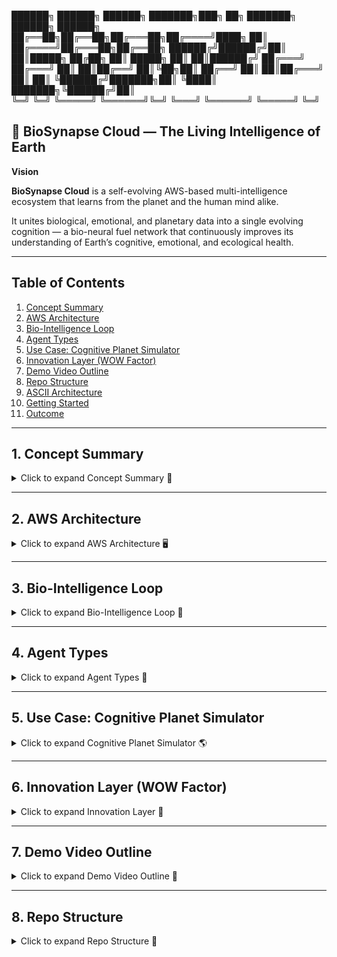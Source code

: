 ██████╗ ██████╗  ██████╗ ███████╗███╗   ██╗ ███████╗ ██████╗ ██████╗ 
██╔══██╗██╔══██╗██╔═══██╗██╔════╝████╗  ██║ ██╔════╝██╔═══██╗██╔══██╗
██████╔╝██████╔╝██║   ██║█████╗  ██╔██╗ ██║ █████╗  ██║   ██║██████╔╝
██╔═══╝ ██╔═══╝ ██║   ██║██╔══╝  ██║╚██╗██║ ██╔══╝  ██║   ██║██╔═══╝ 
██║     ██║     ╚██████╔╝███████╗██║ ╚████║ ███████╗╚██████╔╝██║     
╚═╝     ╚═╝      ╚═════╝ ╚══════╝╚═╝  ╚═══╝ ╚══════╝ ╚═════╝ ╚═╝     
## 🧬 BioSynapse Cloud — The Living Intelligence of Earth

**Vision**  

**BioSynapse Cloud** is a self-evolving AWS-based multi-intelligence ecosystem that learns from the planet and the human mind alike.  

It unites biological, emotional, and planetary data into a single evolving cognition — a bio-neural fuel network that continuously improves its understanding of Earth’s cognitive, emotional, and ecological health.  



---

## Table of Contents
1. [Concept Summary](#1-concept-summary)
2. [AWS Architecture](#2-aws-architecture)
3. [Bio-Intelligence Loop](#3-bio-intelligence-loop)
4. [Agent Types](#4-agent-types)
5. [Use Case: Cognitive Planet Simulator](#5-use-case-cognitive-planet-simulator)
6. [Innovation Layer (WOW Factor)](#6-innovation-layer-wow-factor)
7. [Demo Video Outline](#7-demo-video-outline)
8. [Repo Structure](#8-repo-structure)
9. [ASCII Architecture](#9-ascii-architecture)
10. [Getting Started](#10-getting-started)
11. [Outcome](#11-outcome)

---

## 1. Concept Summary

<details>
<summary>Click to expand Concept Summary 📝</summary>

**BioSynapse Cloud** is a multi-agent generative intelligence ecosystem built on the AWS AI stack, where each AWS service represents a biological system: perception, reasoning, memory, metabolism, regeneration.

- **AI as metabolism**: The ecosystem uses environmental and emotional data to fuel collective intelligence.  
- **Self-healing**: Micro-models evolve autonomously based on feedback.  
- **Planetary cognition**: The system produces actionable insights for cognitive, environmental, and societal well-being.

</details>

---

## 2. AWS Architecture

<details>
<summary>Click to expand AWS Architecture 🖥️</summary>

| Layer | Component | AWS Service | Bio-Analogy | Role |
| :--- | :--- | :--- | :--- | :--- |
| 🧠 **Cognitive Core** | Central Cortex | **Amazon Bedrock** | Executive Brain | Breaks complex planetary goals into sub-tasks; reflects on reasoning |
| 🔁 **Neural Connectivity** | Synaptic Pathways | **AgentCore + Strands SDK** | Synapses | Orchestrates inter-agent task exchanges |
| 🧫 **Learning Organism** | Micro-Model Trainer | **Amazon SageMaker + Step Functions** | Cellular Regeneration | Continuously fine-tunes models with real-time feedback |
| 💾 **Memory & Knowledge** | Long-Term Memory | **Amazon Q + S3** | Hippocampus & Genomic Storage | Stores reasoning traces, checkpoints, and evolution logs |
| ⚡ **Autonomous Action** | Motor Neurons | **Nova Act SDK + Lambda + API Gateway** | Motor System | Executes autonomous actions and triggers reflex loops |
| 🧬 **Transformation & Interpretation** | DNA Polymerase | **AWS Transform + Lambda + S3** | DNA Translator | Converts raw outputs into structured **BioKnowledge Graphs** |
| 🔍 **Observation & Visualization** | Sensory Cortex | **QuickSight + CloudWatch** | Brain Sensory Cortex | Visualizes agent evolution, cognition growth, and metrics |

</details>

---

## 3. Bio-Intelligence Loop

<details>
<summary>Click to expand Bio-Intelligence Loop 🔄</summary>

1. **Event Trigger**: e.g., “Reduce urban cognitive stress by 15%.”  
2. **Task Decomposition**: Bedrock Meta-Agent breaks goals into sub-tasks.  
3. **Task Dispatch**: AgentCore routes tasks to specialized agents (NeuroAgent, EnviroAgent, SocioAgent, EduAgent).  
4. **Agent Reasoning & Learning**:  
   - SageMaker micro-models predict outcomes  
   - Amazon Q retrieves prior knowledge  
   - Strands SDK coordinates agent cooperation  
5. **Autonomous Action**: Nova Act SDK + Lambda triggers API actions, notifications, or interventions.  
6. **Transformation**: AWS Transform structures outputs into BioKnowledge Graph nodes.  
7. **Observation & Evolution**: QuickSight visualizes cognition growth; Step Functions redeploys agents automatically.

**Outcome**: The system evolves intelligence, not just executes code.

</details>

---

## 4. Agent Types

<details>
<summary>Click to expand Agent Types 🤖</summary>

| Agent | Role | Function |
| :--- | :--- | :--- |
| 🧠 **MetaAgent** | Planner & Critic | Breaks high-level goals, evaluates agents, suggests mutations |
| 🧬 **NeuroAgent** | Cognitive Monitoring | Collects human emotion & mental load data, predicts cognitive stress trends |
| 🌦 **EnviroAgent** | Environmental Awareness | Reads climate, pollution, sound, and urban sensor data |
| ❤️ **SocioAgent** | Emotional Intelligence | Aggregates societal sentiment, wellness indices |
| 💡 **EduAgent** | Knowledge Intervention | Suggests educational or behavioral interventions |

</details>

---

## 5. Use Case: Cognitive Planet Simulator

<details>
<summary>Click to expand Cognitive Planet Simulator 🌎</summary>

- Build a **planetary nervous system**.  
- Agents analyze global biosignals (air 🌬️, sound 🔊, emotion ❤️, neural data 🧠).  
- Generate **Cognitive Resilience Maps 🗺️**, visualizing how environmental and mental factors co-regulate each other.  
- Provide **actionable insights** for urban planning, education, and social interventions.

</details>

---

## 6. Innovation Layer (WOW Factor)

<details>
<summary>Click to expand Innovation Layer 🌟</summary>

1. **Biofeedback Reflex Loop 🧠**: Agents “feel” accuracy & latency as biological stress → self-optimize.  
2. **Autonomous Rebirth 🔁**: Step Functions redeploy improved models automatically.  
3. **Agent Empathy Network 🌐**: Agents share confidence/energy states → emergent cooperation.  
4. **Human-in-the-Loop as DNA 🧬**: Human feedback encoded as permanent mutations.  
5. **Evolving Knowledge Genome 💫**: AWS Transform + S3 builds a continuously versioned graph of intelligence.

</details>

---

## 7. Demo Video Outline

<details>
<summary>Click to expand Demo Video Outline 🎥</summary>

1.  “What if AI could grow like life?”  
2. Bedrock delegating to agents.  
3. QuickSight dashboard visualizing cognition growth and evolution.  
4. : “It didn’t just learn — it evolved.”

</details>

---

## 8. Repo Structure

<details>
<summary>Click to expand Repo Structure 📁</summary>

```text
BioSynapse-Cloud/
│
├─ agents/
│  ├─ neuro_agent/🧠
│  │   ├─ main.py
│  │   ├─ model.py
│  │   └─ utils.py
│  ├─ enviro_agent/🌦
│  │   └─ ...
│  ├─ socio_agent/❤️
│  │   └─ ...
│  └─ edu_agent/💡
│      └─ ...
│
├─ core/
│  ├─ meta_agent.py
│  ├─ agent_dispatcher.py
│  └─ critic.py
│
├─ data/
│  ├─ raw/
│  ├─ processed/
│  └─ knowledge_graph/
│
├─ scripts/
│  ├─ deploy_agents.sh
│  └─ retrain_models.sh
│
├─ dashboards/
│  └─ quicksight_templates/
│
├─ tests/
│  └─ unit_tests/
│
├─ README.md
└─ requirements.txt
```
<details>
<summary>Click to expand ASCII Architecture 🖥️</summary>

```
                           ┌───────────────────────────┐
                           │      Event Trigger 🚨      │
                           │  "Reduce urban cognitive  │
                           │       stress by 15%"      │
                           └────────────┬─────────────┘
                                        │
                                        ▼
                           ┌───────────────────────────┐
                           │      Bedrock Meta-Agent   │
                           │  (Task Decomposition &    │
                           │       Reflection)         │
                           └────────────┬─────────────┘
                                        │
      ┌─────────────────────────────────┼─────────────────────────────────┐
      │                                 │                                 │
      ▼                                 ▼                                 ▼
┌───────────────┐                 ┌───────────────┐                 ┌───────────────┐
│  NeuroAgent 🧠 │                 │ EnviroAgent 🌦 │                 │ SocioAgent ❤️ │
│  SageMaker     │                 │ SageMaker      │                 │ SageMaker     │
│  Cognitive     │                 │ Environmental  │                 │ Emotional     │
│  Monitoring    │                 │ Awareness      │                 │ Intelligence  │
└───────┬───────┘                 └───────┬───────┘                 └───────┬───────┘
        │                                 │                                 │
        ▼                                 ▼                                 ▼
 ┌─────────────────────────┐      ┌─────────────────────────┐      ┌─────────────────────────┐
 │    Strands SDK 🌐        │      │    Strands SDK 🌐        │      │    Strands SDK 🌐        │
 │  Agent Coordination      │      │  Agent Coordination      │      │  Agent Coordination      │
 └───────────┬─────────────┘      └───────────┬─────────────┘      └───────────┬─────────────┘
             │                                 │                                 │
             ▼                                 ▼                                 ▼
        ┌───────────────┐                 ┌───────────────┐                 ┌───────────────┐
        │ Nova Act SDK ⚡│                 │ Nova Act SDK ⚡│                 │ Nova Act SDK ⚡│
        │ Autonomous    │                 │ Autonomous    │                 │ Autonomous    │
        │ Actions       │                 │ Actions       │                 │ Actions       │
        └───────┬───────┘                 └───────┬───────┘                 └───────┬───────┘
                │                                 │                                 │
                ▼                                 ▼                                 ▼
         ┌───────────────────────────┐    ┌───────────────────────────┐
         │  AWS Transform + S3 🧬    │    │  Amazon Q + S3 💾         │
         │  BioKnowledge Graph       │    │  Long-Term Memory        │
         └─────────────┬─────────────┘    └─────────────┬─────────────┘
                       │                               │
                       ▼                               ▼
                  ┌───────────────┐             ┌───────────────┐
                  │ Step Functions │             │ QuickSight 🔍 │
                  │ Neural Growth  │             │ Sensory Cortex│
                  │ Lifecycle Mgmt │             │ Visualization │
                  └───────────────┘             └───────────────┘



